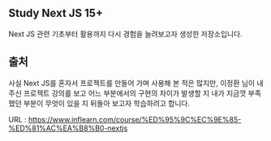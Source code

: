 ## Study Next JS 15+

Next JS 관련 기초부터 활용까지 다시 경험을 늘려보고자 생성한 저장소입니다.

## 출처

사실 Next JS를 혼자서 프로젝트를 만들어 가며 사용해 본 적은 많지만,
이정환 님이 내주신 프로젝트 강의를 보고 어느 부분에서의 구현의 차이가 발생할 지
내가 지금껏 부족했던 부분이 무엇이 있을 지 뒤돌아 보고자 학습하려고 합니다.

URL : https://www.inflearn.com/course/%ED%95%9C%EC%9E%85-%ED%81%AC%EA%B8%B0-nextjs
